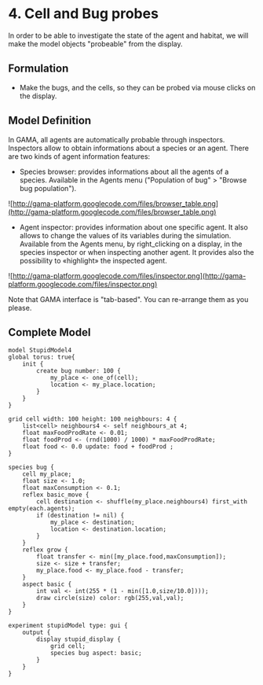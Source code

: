 # 4. Cell and Bug probes
In order to be able to investigate the state of the agent and habitat, we will make the model objects "probeable" from the display.







## Formulation
  * Make the bugs, and the cells, so they can be probed via mouse clicks on the display.




## Model Definition
In GAMA, all agents are automatically probable through inspectors.
Inspectors allow to obtain informations about a species or an agent. There are two kinds of agent information features:
  * Species browser: provides informations about all the agents of a species. Available in the Agents menu ("Population of bug" > "Browse bug population").

![http://gama-platform.googlecode.com/files/browser_table.png](http://gama-platform.googlecode.com/files/browser_table.png)


  * Agent inspector: provides information about one specific agent. It also allows to change the values of its variables during the simulation. Available from the Agents menu, by right\_clicking on a display, in the species inspector or when inspecting another agent. It provides also the possibility to «highlight» the inspected agent.

![http://gama-platform.googlecode.com/files/inspector.png](http://gama-platform.googlecode.com/files/inspector.png)

Note that GAMA interface is "tab-based". You can re-arrange them as you please.





## Complete Model

```
model StupidModel4
global torus: true{
	init {
		create bug number: 100 {
			my_place <- one_of(cell);
			location <- my_place.location;
		}
	}
}

grid cell width: 100 height: 100 neighbours: 4 {
	list<cell> neighbours4 <- self neighbours_at 4;
	float maxFoodProdRate <- 0.01;
	float foodProd <- (rnd(1000) / 1000) * maxFoodProdRate;
	float food <- 0.0 update: food + foodProd ;
}

species bug {
	cell my_place;
	float size <- 1.0;
	float maxConsumption <- 0.1;
	reflex basic_move {
		cell destination <- shuffle(my_place.neighbours4) first_with empty(each.agents);
		if (destination != nil) {
			my_place <- destination;
			location <- destination.location;
		}
	}
	reflex grow {
		float transfer <- min([my_place.food,maxConsumption]);
		size <- size + transfer;
		my_place.food <- my_place.food - transfer;
	}
	aspect basic {
		int val <- int(255 * (1 - min([1.0,size/10.0])));
		draw circle(size) color: rgb(255,val,val);
	}
}

experiment stupidModel type: gui {
	output {
		display stupid_display {
			grid cell;
			species bug aspect: basic;
		}
	}
}
```